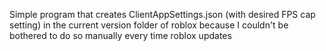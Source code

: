 Simple program that creates ClientAppSettings.json (with desired FPS cap setting) in the current version folder of roblox because I couldn't be bothered to do so manually every time roblox updates
